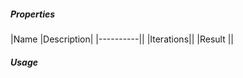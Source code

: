 

##### Properties

|Name      |Description|
|----------||
|Iterations||
|Result    ||


##### Usage
